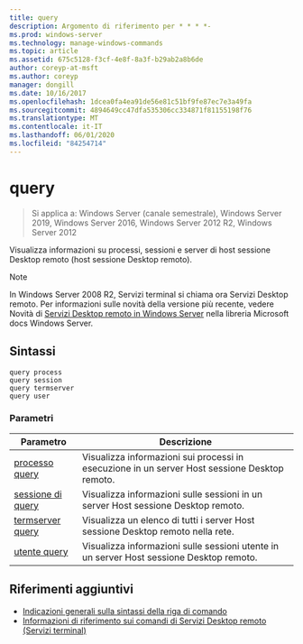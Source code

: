 ```yaml
---
title: query
description: Argomento di riferimento per * * * *-
ms.prod: windows-server
ms.technology: manage-windows-commands
ms.topic: article
ms.assetid: 675c5128-f3cf-4e8f-8a3f-b29ab2a8b6de
author: coreyp-at-msft
ms.author: coreyp
manager: dongill
ms.date: 10/16/2017
ms.openlocfilehash: 1dcea0fa4ea91de56e81c51bf9fe87ec7e3a49fa
ms.sourcegitcommit: 4894649cc47dfa535306cc334871f81155198f76
ms.translationtype: MT
ms.contentlocale: it-IT
ms.lasthandoff: 06/01/2020
ms.locfileid: "84254714"
---
```

# <a name="query"></a>query

> Si applica a: Windows Server (canale semestrale), Windows Server 2019, Windows Server 2016, Windows Server 2012 R2, Windows Server 2012

Visualizza informazioni su processi, sessioni e server di host sessione Desktop remoto (host sessione Desktop remoto).

> [!NOTE]
> In Windows Server 2008 R2, Servizi terminal si chiama ora Servizi Desktop remoto. Per informazioni sulle novità della versione più recente, vedere Novità di [Servizi Desktop remoto in Windows Server](https://docs.microsoft.com/previous-versions/windows/it-pro/windows-server-2012-R2-and-2012/dn283323(v=ws.11)) nella libreria Microsoft docs Windows Server.

## <a name="syntax"></a>Sintassi

```
query process
query session
query termserver
query user
```

### <a name="parameters"></a>Parametri

|Parametro|Descrizione|
|-------|--------|
|[processo query](query-process.md)|Visualizza informazioni sui processi in esecuzione in un server Host sessione Desktop remoto.|
|[sessione di query](query-session.md)|Visualizza informazioni sulle sessioni in un server Host sessione Desktop remoto.|
|[termserver query](query-termserver.md)|Visualizza un elenco di tutti i server Host sessione Desktop remoto nella rete.|
|[utente query](query-user.md)|Visualizza informazioni sulle sessioni utente in un server Host sessione Desktop remoto.|

## <a name="additional-references"></a>Riferimenti aggiuntivi

- [Indicazioni generali sulla sintassi della riga di comando](command-line-syntax-key.md)
- [Informazioni di riferimento sui comandi di Servizi Desktop remoto (Servizi terminal)](remote-desktop-services-terminal-services-command-reference.md)
